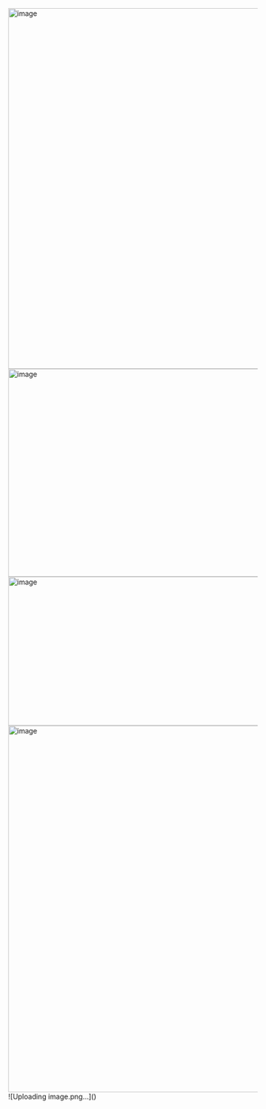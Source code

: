 <img width="1038" height="727" alt="image" src="https://github.com/user-attachments/assets/6c81e61e-a863-4be9-b3a7-62e2167047ae" />
<img width="798" height="419" alt="image" src="https://github.com/user-attachments/assets/4577c623-8084-494d-ba9d-bc16c63182bd" />
<img width="1818" height="300" alt="image" src="https://github.com/user-attachments/assets/d6521ca6-6a0d-410d-96d0-c2236d5d16c2" />
<img width="998" height="739" alt="image" src="https://github.com/user-attachments/assets/1cd9e457-380d-449c-a2bf-70f1b5436ea1" />
![Uploading image.png…]()
